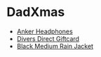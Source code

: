 # DadXmas

- [Anker Headphones](https://www.bestbuy.com/site/soundcore-by-anker-space-one-true-wireless-noise-cancelling-over-the-ear-headphones-black/6545162.p?acampID=0&ar=1826529887589418562&cmp=RMX&irclickid=wRDXE1UYpxyPRUj3Pzz6c22EUkFXOBXBQ2VLRk0&irgwc=1&loc=Howl+Technologies%2C+Inc.&mpid=376373&nrtv_cid=f7ac6f8d5e5d3065795034f23779a7791392251a9f6ee61ab15a1a4f6f622774&ref=198&skuId=6545162&utm_source=narrativ)
- [Divers Direct Giftcard](https://www.diversdirect.com/p/divers-direct-physical-gift-card?queryID=a408ae07bcdc713b7149fe308dd5d7b8&objectID=72012)
- [Black Medium Rain Jacket](https://www.eddiebauer.com/p/38888641/men's-cloud-cap-stretch-2.0-rain-jacket?sp=1&color=Black&size=M&sizeType=)
